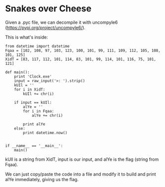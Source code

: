 # Snakes over Cheese

Given a .pyc file, we can decompile it with uncompyle6 (https://pypi.org/project/uncompyle6/).

This is what's inside:

```
from datetime import datetime
Fqaa = [102, 108, 97, 103, 123, 100, 101, 99, 111, 109, 112, 105, 108, 101, 125]
XidT = [83, 117, 112, 101, 114, 83, 101, 99, 114, 101, 116, 75, 101, 121]

def main():
    print 'Clock.exe'
    input = raw_input('>: ').strip()
    kUIl = ''
    for i in XidT:
        kUIl += chr(i)

    if input == kUIl:
        alYe = ''               
        for i in Fqaa:          
            alYe += chr(i)      

        print alYe              
    else:
        print datetime.now()


if __name__ == '__main__':
    main()
```
kUIl is a string from XidT, input is our input, and alYe is the flag (string from Fqaa).

We can just copy/paste the code into a file and modify it to build and print alYe immediately, giving us the flag.
